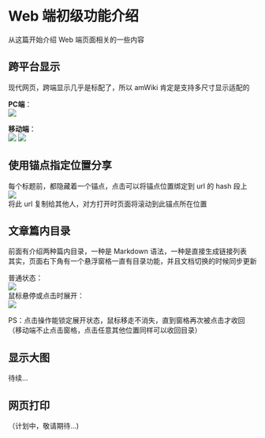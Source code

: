 # Web 端初级功能介绍

从这篇开始介绍 Web 端页面相关的一些内容


## 跨平台显示

现代网页，跨端显示几乎是标配了，所以 amWiki 肯定是支持多尺寸显示适配的  

**PC端**：  
![](assets/020/20170807-ebc22fea.png=-490)  

**移动端**：  
![](assets/020/20170807-0c0fca7d.png=-460)
![](assets/020/20170807-2826b865.png=-460)  


## 使用锚点指定位置分享

每个标题前，都隐藏着一个锚点，点击可以将锚点位置绑定到 url 的 hash 段上  
![](assets/020/20170807-9a28181f.png=-160)  
将此 url 复制给其他人，对方打开时页面将滚动到此锚点所在位置


## 文章篇内目录

前面有介绍两种篇内目录，一种是 Markdown 语法，一种是直接生成链接列表  
其实，页面右下角有一个悬浮窗格一直有目录功能，并且文档切换的时候同步更新  

普通状态：  
![](assets/020/20170805-86379a60.png)  
鼠标悬停或点击时展开：  
![](assets/020/20170805-eaaed756.png=300-)  

PS：点击操作能锁定展开状态，鼠标移走不消失，直到窗格再次被点击才收回  
（移动端不止点击窗格，点击任意其他位置同样可以收回目录）

## 显示大图
待续...

## 网页打印

（计划中，敬请期待...)
